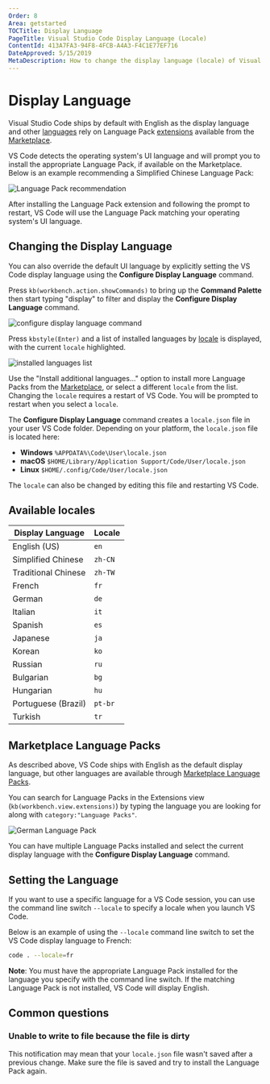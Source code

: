 ```yaml
---
Order: 8
Area: getstarted
TOCTitle: Display Language
PageTitle: Visual Studio Code Display Language (Locale)
ContentId: 413A7FA3-94F8-4FCB-A4A3-F4C1E77EF716
DateApproved: 5/15/2019
MetaDescription: How to change the display language (locale) of Visual Studio Code.
---
```

# Display Language

Visual Studio Code ships by default with English as the display language and other [languages](#available-locales) rely on Language Pack [extensions](/docs/editor/extension-gallery.md) available from the [Marketplace](https://marketplace.visualstudio.com/search?target=VSCode&category=Language%20Packs&sortBy=Downloads).

 VS Code detects the operating system's UI language and will prompt you to install the appropriate Language Pack, if available on the Marketplace. Below is an example recommending a Simplified Chinese Language Pack:

![Language Pack recommendation](images/locales/lang-pack-recommendation.png)

After installing the Language Pack extension and following the prompt to restart, VS Code will use the Language Pack matching your operating system's UI language.

## Changing the Display Language

You can also override the default UI language by explicitly setting the VS Code display language using the **Configure Display Language** command.

Press `kb(workbench.action.showCommands)` to bring up the **Command Palette** then start typing "display" to filter and display the **Configure Display Language** command.

![configure display language command ](images/locales/configure-language-command.png)

Press `kbstyle(Enter)` and a list of installed languages by [locale](#available-locales) is displayed, with the current `locale` highlighted.

![installed languages list](images/locales/installed-languages-list.png)

Use the "Install additional languages..." option to install more Language Packs from the [Marketplace](https://marketplace.visualstudio.com/search?target=VSCode&category=Language%20Packs&sortBy=Downloads), or select a different `locale` from the list. Changing the `locale` requires a restart of VS Code. You will be prompted to restart when you select a `locale`.

The **Configure Display Language** command creates a `locale.json` file in your user VS Code folder. Depending on your platform, the `locale.json` file is located here:
* **Windows** `%APPDATA%\Code\User\locale.json`
* **macOS** `$HOME/Library/Application Support/Code/User/locale.json`
* **Linux** `$HOME/.config/Code/User/locale.json`

The `locale` can also be changed by editing this file and restarting VS Code.

## Available locales

Display Language | Locale
-----------------|-------
English (US) | `en`
Simplified Chinese | `zh-CN`
Traditional Chinese | `zh-TW`
French | `fr`
German | `de`
Italian | `it`
Spanish | `es`
Japanese | `ja`
Korean | `ko`
Russian | `ru`
Bulgarian | `bg`
Hungarian | `hu`
Portuguese (Brazil) | `pt-br`
Turkish | `tr`

## Marketplace Language Packs

As described above, VS Code ships with English as the default display language, but other languages are available through [Marketplace Language Packs](https://marketplace.visualstudio.com/search?target=VSCode&category=Language%20Packs&sortBy=Downloads).

You can search for Language Packs in the Extensions view (`kb(workbench.view.extensions)`) by typing the language you are looking for along with `category:"Language Packs"`.

![German Language Pack](images/locales/german-language-pack.png)

You can have multiple Language Packs installed and select the current display language with the **Configure Display Language** command.

## Setting the Language

If you want to use a specific language for a VS Code session, you can use the command line switch `--locale` to specify a locale when you launch VS Code.

Below is an example of using the `--locale` command line switch to set the VS Code display language to French:

```bash
code . --locale=fr
```

**Note**: You must have the appropriate Language Pack installed for the language you specify with the command line switch. If the matching Language Pack is not installed, VS Code will display English.

## Common questions

### Unable to write to file because the file is dirty

This notification may mean that your `locale.json` file wasn't saved after a previous change. Make sure the file is saved and try to install the Language Pack again.